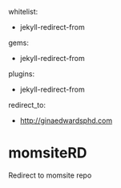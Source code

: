 whitelist:
  - jekyll-redirect-from
  
gems:
  - jekyll-redirect-from

plugins:
  - jekyll-redirect-from

redirect_to:
  - http://ginaedwardsphd.com



# momsiteRD
 Redirect to momsite repo

